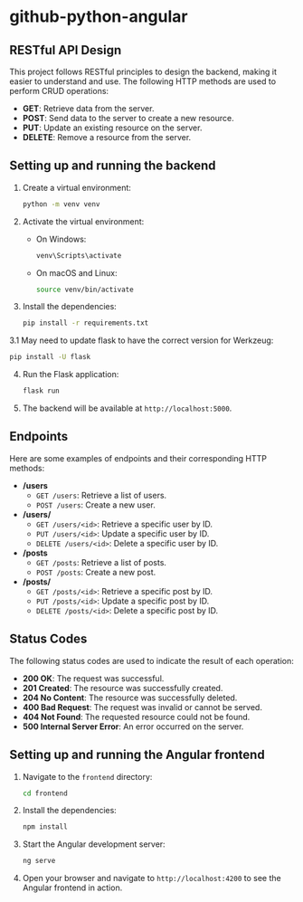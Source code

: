 # github-python-angular

## RESTful API Design

This project follows RESTful principles to design the backend, making it easier to understand and use. The following HTTP methods are used to perform CRUD operations:

- **GET**: Retrieve data from the server.
- **POST**: Send data to the server to create a new resource.
- **PUT**: Update an existing resource on the server.
- **DELETE**: Remove a resource from the server.

## Setting up and running the backend

1. Create a virtual environment:
   ```sh
   python -m venv venv
   ```

2. Activate the virtual environment:
   - On Windows:
     ```sh
     venv\Scripts\activate
     ```
   - On macOS and Linux:
     ```sh
     source venv/bin/activate
     ```

3. Install the dependencies:
   ```sh
   pip install -r requirements.txt
   ```
3.1 May need to update flask to have the correct version for Werkzeug:

   ```sh
   pip install -U flask
   ```

4. Run the Flask application:
   ```sh
   flask run
   ```

5. The backend will be available at `http://localhost:5000`.

## Endpoints

Here are some examples of endpoints and their corresponding HTTP methods:

- **/users**
  - `GET /users`: Retrieve a list of users.
  - `POST /users`: Create a new user.
- **/users/<id>**
  - `GET /users/<id>`: Retrieve a specific user by ID.
  - `PUT /users/<id>`: Update a specific user by ID.
  - `DELETE /users/<id>`: Delete a specific user by ID.
- **/posts**
  - `GET /posts`: Retrieve a list of posts.
  - `POST /posts`: Create a new post.
- **/posts/<id>**
  - `GET /posts/<id>`: Retrieve a specific post by ID.
  - `PUT /posts/<id>`: Update a specific post by ID.
  - `DELETE /posts/<id>`: Delete a specific post by ID.

## Status Codes

The following status codes are used to indicate the result of each operation:

- **200 OK**: The request was successful.
- **201 Created**: The resource was successfully created.
- **204 No Content**: The resource was successfully deleted.
- **400 Bad Request**: The request was invalid or cannot be served.
- **404 Not Found**: The requested resource could not be found.
- **500 Internal Server Error**: An error occurred on the server.

## Setting up and running the Angular frontend

1. Navigate to the `frontend` directory:
   ```sh
   cd frontend
   ```

2. Install the dependencies:
   ```sh
   npm install
   ```

3. Start the Angular development server:
   ```sh
   ng serve
   ```

4. Open your browser and navigate to `http://localhost:4200` to see the Angular frontend in action.
